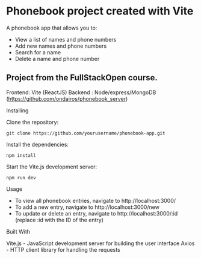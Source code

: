# Phonebook project created with Vite

A phonebook app that allows you to:

- View a list of names and phone numbers
- Add new names and phone numbers
- Search for a name
- Delete a name and phone number

## Project from the FullStackOpen course.

Frontend: Vite (ReactJS)
Backend : Node/express/MongoDB (https://github.com/ondairos/phonebook_server)

Installing

Clone the repository:

    git clone https://github.com/yourusername/phonebook-app.git

Install the dependencies:

    npm install

Start the Vite.js development server:

    npm run dev

Usage

- To view all phonebook entries, navigate to http://localhost:3000/
- To add a new entry, navigate to http://localhost:3000/new
- To update or delete an entry, navigate to http://localhost:3000/:id (replace :id with the ID of the entry)

Built With

Vite.js - JavaScript development server for building the user interface
Axios - HTTP client library for handling the requests
